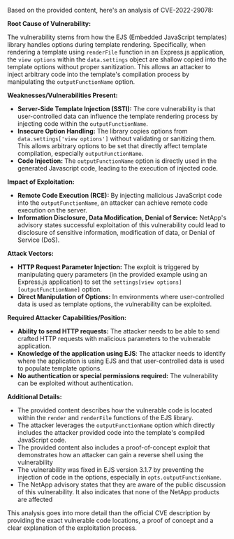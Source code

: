 Based on the provided content, here's an analysis of CVE-2022-29078:

**Root Cause of Vulnerability:**

The vulnerability stems from how the EJS (Embedded JavaScript templates) library handles options during template rendering. Specifically, when rendering a template using `renderFile` function in an Express.js application, the `view options` within the `data.settings` object are shallow copied into the template options without proper sanitization. This allows an attacker to inject arbitrary code into the template's compilation process by manipulating the `outputFunctionName` option.

**Weaknesses/Vulnerabilities Present:**

*   **Server-Side Template Injection (SSTI):** The core vulnerability is that user-controlled data can influence the template rendering process by injecting code within the `outputFunctionName`.
*   **Insecure Option Handling:** The library copies options from `data.settings['view options']` without validating or sanitizing them. This allows arbitrary options to be set that directly affect template compilation, especially `outputFunctionName`.
*   **Code Injection:** The `outputFunctionName` option is directly used in the generated Javascript code, leading to the execution of injected code.

**Impact of Exploitation:**

*   **Remote Code Execution (RCE):** By injecting malicious JavaScript code into the `outputFunctionName`, an attacker can achieve remote code execution on the server.
*   **Information Disclosure, Data Modification, Denial of Service:** NetApp's advisory states successful exploitation of this vulnerability could lead to disclosure of sensitive information, modification of data, or Denial of Service (DoS).

**Attack Vectors:**

*   **HTTP Request Parameter Injection:** The exploit is triggered by manipulating query parameters (in the provided example using an Express.js application) to set the `settings[view options][outputFunctionName]` option.
*   **Direct Manipulation of Options:** In environments where user-controlled data is used as template options, the vulnerability can be exploited.

**Required Attacker Capabilities/Position:**

*   **Ability to send HTTP requests:** The attacker needs to be able to send crafted HTTP requests with malicious parameters to the vulnerable application.
*   **Knowledge of the application using EJS**: The attacker needs to identify where the application is using EJS and that user-controlled data is used to populate template options.
*   **No authentication or special permissions required:** The vulnerability can be exploited without authentication.

**Additional Details:**

*   The provided content describes how the vulnerable code is located within the `render` and `renderFile` functions of the EJS library.
*   The attacker leverages the `outputFunctionName` option which directly includes the attacker provided code into the template's compiled JavaScript code.
*   The provided content also includes a proof-of-concept exploit that demonstrates how an attacker can gain a reverse shell using the vulnerability
*   The vulnerability was fixed in EJS version 3.1.7 by preventing the injection of code in the options, especially in `opts.outputFunctionName`.
*   The NetApp advisory states that they are aware of the public discussion of this vulnerability. It also indicates that none of the NetApp products are affected

This analysis goes into more detail than the official CVE description by providing the exact vulnerable code locations, a proof of concept and a clear explanation of the exploitation process.